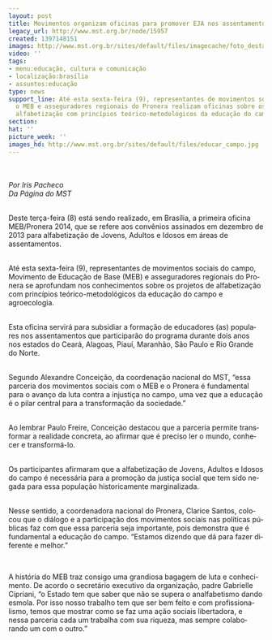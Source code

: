 ```yaml
---
layout: post
title: Movimentos organizam oficinas para promover EJA nos assentamentos
legacy_url: http://www.mst.org.br/node/15957
created: 1397148151
images: http://www.mst.org.br/sites/default/files/imagecache/foto_destaque/educar_campo.jpg
video: ''
tags:
- menu:educação, cultura e comunicação
- localização:brasília
- assuntos:educação
type: news
support_line: Até esta sexta-feira (9), representantes de movimentos sociais do campo,
  o MEB e asseguradores regionais do Pronera realizam oficinas sobre os projetos de
  alfabetização com princípios teórico-metodológicos da educação do campo.
section: 
hat: ''
picture_week: ''
images_hd: http://www.mst.org.br/sites/default/files/educar_campo.jpg
---
```

<p class="MsoNormal"><em><span lang="PT-BR"><o:p><br><br>Por Iris Pacheco<br></o:p></span></em><em><span lang="PT-BR"><o:p>Da Página do MST</o:p></span></em><span lang="PT-BR"><o:p>&nbsp;<br><br type="_moz"></o:p></span></p><p class="MsoNormal"><span lang="PT-BR">Deste terça-feira (8) está sendo realizado, em Brasília, a primeira oficina MEB/Pronera 2014, que se refere aos convênios assinados em dezembro de 2013 para alfabetização de Jovens, Adultos e Idosos em áreas de assentamentos.<o:p></o:p></span></p><p class="MsoNormal"><span lang="PT-BR"><br>Até esta sexta-feira (9), representantes de movimentos sociais do campo, Movimento de Educação de Base (MEB) e asseguradores regionais do Pronera se aprofundam nos conhecimentos sobre os projetos de alfabetização com princípios teórico-metodológicos da educação do campo e agroecologia.<o:p></o:p></span></p><p class="MsoNormal"><span lang="PT-BR"><br>Esta oficina servirá para subsidiar a formação de educadores (as) populares nos assentamentos que participarão do programa durante dois anos nos estados do Ceará, Alagoas, Piauí, Maranhão, São Paulo e Rio Grande do Norte.<o:p></o:p></span></p><p class="MsoNormal"><span lang="PT-BR"><br>Segundo Alexandre Conceição, da coordenação nacional do MST, “essa parceria dos movimentos sociais com o MEB e o Pronera é fundamental para o avanço da luta contra a injustiça no campo, uma vez que a educação é o pilar central para a transformação da sociedade.”<o:p></o:p></span></p><p class="MsoNormal"><span lang="PT-BR"><br>Ao lembrar Paulo Freire, Conceição destacou que a parceria permite transformar a realidade concreta, ao afirmar que é preciso ler o mundo, conhecer e transformá-lo.<o:p></o:p></span></p><p class="MsoNormal"><span lang="PT-BR"><br>Os participantes afirmaram que a alfabetização de Jovens, Adultos e Idosos do campo é necessária para a promoção da justiça social que tem sido negada para essa população historicamente marginalizada. <o:p></o:p></span></p><p class="MsoNormal"><span lang="PT-BR"><br>Nesse sentido, a coordenadora nacional do Pronera, Clarice Santos, colocou que o diálogo e a participação dos movimentos sociais nas políticas públicas faz com que essa parceria seja importante, pois demonstra que é fundamental a educação do campo. “Estamos dizendo que dá para fazer diferente e melhor.”<o:p></o:p></span></p><p class="MsoNormal">&nbsp;</p><p class="MsoNormal"><span lang="PT-BR">A história do MEB traz consigo uma grandiosa bagagem de luta e conhecimento. De acordo o secretário executivo da organização, padre Gabrielle Cipriani, “o Estado tem que saber que não se supera o analfabetismo dando esmola. Por isso nosso trabalho tem que ser bem feito e com profissionalismo, temos que mostrar como se faz uma ação sociais libertadora, e nessa parceria cada um trabalha com sua riqueza, mas sempre colaborando um com o outro.”<o:p></o:p></span></p>
